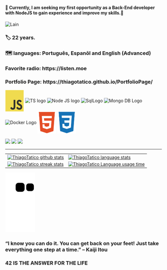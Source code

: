 #### 👾 Currently, I am seeking my first opportunity as a Back-End developer with NodeJS to gain experience and improve my skills.👾

<img align="center" alt="Lain" src="https://media.discordapp.net/attachments/358738488390320138/886409997939007518/Banner2.jpg?width=1440&height=503">
<h3>🏷 22 years. </h3>
<h3>🗺️ languages: Português, Espanõl and English (Advanced) </h3>
<h3>Favorite radio: https://listen.moe </h3>
<h3>Portfolio Page: https://thiagotatico.github.io/PortfolioPage/ </h3>

<div style="display: inline_block">
  <img align="center" alt="JavaScriptLogo" height="70" width="60" src="https://raw.githubusercontent.com/devicons/devicon/master/icons/javascript/javascript-original.svg">
  <img align="center" alt="TS logo" height="70" width="60" src="https://cdn.jsdelivr.net/gh/devicons/devicon/icons/typescript/typescript-original.svg">
  <img align="center" alt="Node JS logo" height="90" width="70" src="https://cdn.jsdelivr.net/gh/devicons/devicon/icons/nodejs/nodejs-original.svg">
  <img align="center" alt="SqlLogo" height="74" width="90" src="https://cdn.jsdelivr.net/gh/devicons/devicon/icons/postgresql/postgresql-plain-wordmark.svg">
  <img align="center" alt="Mongo DB Logo" height="74" width="90" src="https://cdn.jsdelivr.net/gh/devicons/devicon/icons/mongodb/mongodb-original-wordmark.svg">
  <img align="center" alt="Docker Logo" height="74" width="90" src="https://cdn.jsdelivr.net/gh/devicons/devicon/icons/docker/docker-original-wordmark.svg">
  <img align="center" alt="HtmlLogo" height="70" width="60" src="https://raw.githubusercontent.com/devicons/devicon/master/icons/html5/html5-plain.svg">
  <img align="center" alt="Css3Logo" height="70" width="60" src="https://raw.githubusercontent.com/devicons/devicon/master/icons/css3/css3-plain.svg">
</div>
<br>
<div> 
  <a href="https://www.instagram.com/thiagotatico/" target="_blank"><img src="https://camo.githubusercontent.com/acaa286597b43c96dc02b69b90de15a65c52063e31835b763a061cc815f64bac/68747470733a2f2f696d672e736869656c64732e696f2f62616467652f2d496e7374616772616d2d2532334534343035463f7374796c653d666f722d7468652d6261646765266c6f676f3d696e7374616772616d266c6f676f436f6c6f723d7768697465"></a>
  <a href = "mailto:thiagotatico007@gmail.com"><img src="https://img.shields.io/badge/Gmail-D14836?style=for-the-badge&logo=gmail&logoColor=white"></a>
  <a href="https://www.linkedin.com/in/thiago-tatico-0b9057216/" target="_blank"><img src="https://img.shields.io/badge/-LinkedIn-%230077B5?style=for-the-badge&logo=linkedin&logoColor=white"></a>
</div>


---

<!-- Interested in learning Ruby <img align="center" alt="SqlLogo" height="35" width="40" src="https://cdn.jsdelivr.net/gh/devicons/devicon/icons/ruby/ruby-original.svg"> -->

<table align="center" cellspacing="0" cellpadding="0" border="0">
   <tr>
    <td>
      <a href="https://thiagotatico.github.io/PortfolioPage/" target="_blank">
        <img src="https://github-readme-stats.vercel.app/api?username=ThiagoTatico&show_icons=true&include_all_commits=true&theme=github_dark&hide_border=true" alt="ThiagoTatico github stats">
      <a/>
    </td>
    <td>
      <a href="https://thiagotatico.github.io/PortfolioPage/" target="_blank">
        <img src="https://github-readme-stats.vercel.app/api/top-langs/?username=ThiagoTatico&theme=github_dark&layout=compact&hide_border=true" alt="ThiagoTatico language stats">
      <a/>
    </td>
   </tr>
  <tr>
  <tr>
    <td>
      <a href="https://thiagotatico.github.io/PortfolioPage/" target="_blank">
        <img src="https://github-readme-streak-stats.herokuapp.com?user=ThiagoTatico&theme=tokyonight_duo&hide_border=true" alt="ThiagoTatico streak stats">
      <a/>
    </td>
    <td>
      <a href="https://thiagotatico.github.io/PortfolioPage/" target="_blank">
        <img src="https://github-readme-stats.vercel.app/api/pin/?username=ThiagoTatico&repo=NLW-Return-Impulse-Server&theme=github_dark&hide_border=true" alt="ThiagoTatico Language usage time">
      <a/>
    </td>
   </tr>
</table>

![Snake animation](https://github.com/ThiagoTatico/ThiagoTatico/blob/output/github-contribution-grid-snake.svg)
<h3> “I know you can do it. You can get back on your feet! Just take everything one step at a time.” – Kaiji Itou </h3>
<h3> 42 IS THE ANSWER FOR THE LIFE</h3
 
